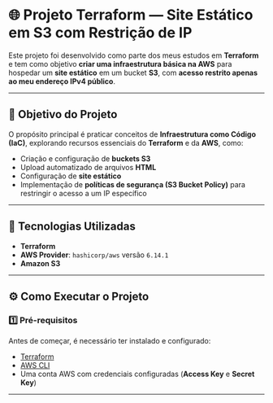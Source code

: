 # 🌐 **Projeto Terraform — Site Estático em S3 com Restrição de IP**

Este projeto foi desenvolvido como parte dos meus estudos em **Terraform** e tem como objetivo **criar uma infraestrutura básica na AWS** para hospedar um **site estático** em um bucket **S3**, com **acesso restrito apenas ao meu endereço IPv4 público**.

---

## 🚀 **Objetivo do Projeto**

O propósito principal é praticar conceitos de **Infraestrutura como Código (IaC)**, explorando recursos essenciais do **Terraform** e da **AWS**, como:  

- Criação e configuração de **buckets S3**  
- Upload automatizado de arquivos **HTML**  
- Configuração de **site estático**  
- Implementação de **políticas de segurança (S3 Bucket Policy)** para restringir o acesso a um IP específico  

---

## 🧩 **Tecnologias Utilizadas**

- **Terraform**  
- **AWS Provider**: `hashicorp/aws` versão `6.14.1`  
- **Amazon S3**

---

## ⚙️ **Como Executar o Projeto**

### 1️⃣ **Pré-requisitos**

Antes de começar, é necessário ter instalado e configurado:

- [Terraform](https://developer.hashicorp.com/terraform/downloads)  
- [AWS CLI](https://aws.amazon.com/cli/)  
- Uma conta AWS com credenciais configuradas (**Access Key** e **Secret Key**)

---
